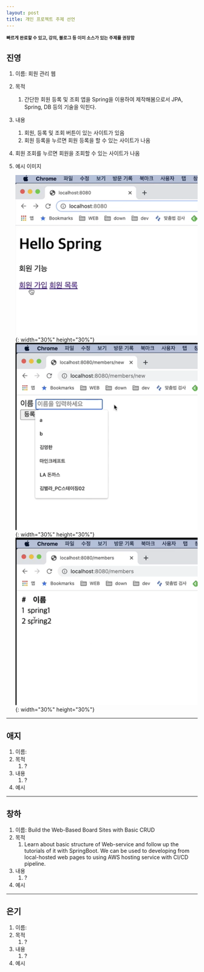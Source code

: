 ```yaml
---
layout: post
title: 개인 프로젝트 주제 선언
---
```

<small>**빠르게 완료할 수 있고, 강의, 블로그 등 이미 소스가 있는 주제를 권장함**</small> 

## 진영

1. 이름: 회원 관리 웹

2. 목적
   1. 간단한 회원 등록 및 조회 앱을 Spring을 이용하여 제작해봄으로서 JPA, Spring, DB 등의 기술을 익힌다.
   
3. 내용
   1. 회원, 등록 및 조회 버튼이 있는 사이트가 있음
   2. 회원 등록을 누르면 회원 등록을 할 수 있는 사이트가 나옴
3. 회원 조회를 누르면 회원을 조회할 수 있는 사이트가 나옴
   
4. 예시 이미지

   ![단체사진](../../assets/img/진영_프로젝트/전체화면.png){: width="30%" height="30%"} ![단체사진](../../assets/img/진영_프로젝트/회원등록.png){: width="30%" height="30%"}![단체사진](../../assets/img/진영_프로젝트/조회화면.png){: width="30%" height="30%"}
---

## 애지

1. 이름: 
2. 목적
   1. ?
3. 내용
   1. ?
4. 예시

---

## 창하

1. 이름: Build the Web-Based Board Sites with Basic CRUD
2. 목적
   1. Learn about basic structure of Web-service and follow up the tutorials of it with SpringBoot. We can be used to developing from local-hosted web pages to using AWS hosting service with CI/CD pipeline.
3. 내용
   1. ?
4. 예시

---

## 은기

1. 이름: 
2. 목적
   1. ?
3. 내용
   1. ?
4. 예시
